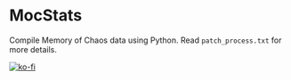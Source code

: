 # MocStats
Compile Memory of Chaos data using Python. Read `patch_process.txt` for more details.

[![ko-fi](https://ko-fi.com/img/githubbutton_sm.svg)](https://ko-fi.com/Q5Q4IJ3P6)
